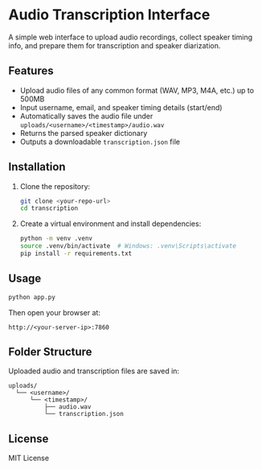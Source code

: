 # Audio Transcription Interface

A simple web interface to upload audio recordings, collect speaker timing info, and prepare them for transcription and speaker diarization.

## Features

- Upload audio files of any common format (WAV, MP3, M4A, etc.) up to 500MB
- Input username, email, and speaker timing details (start/end)
- Automatically saves the audio file under `uploads/<username>/<timestamp>/audio.wav`
- Returns the parsed speaker dictionary
- Outputs a downloadable `transcription.json` file

## Installation

1. Clone the repository:
    ```bash
    git clone <your-repo-url>
    cd transcription
    ```

2. Create a virtual environment and install dependencies:
    ```bash
    python -m venv .venv
    source .venv/bin/activate  # Windows: .venv\Scripts\activate
    pip install -r requirements.txt
    ```

## Usage

```bash
python app.py
```

Then open your browser at:
```
http://<your-server-ip>:7860
```

## Folder Structure

Uploaded audio and transcription files are saved in:

```
uploads/
  └── <username>/
      └── <timestamp>/
          ├── audio.wav
          └── transcription.json
```

## License

MIT License